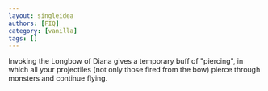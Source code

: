 ```yaml
---
layout: singleidea
authors: [FIQ]
category: [vanilla]
tags: []
---
```

Invoking the Longbow of Diana gives a temporary buff of "piercing", in which all your projectiles (not only those fired from the bow) pierce through monsters and continue flying.
